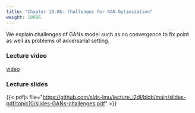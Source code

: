 ```yaml
---
title: "Chapter 10.06: Challenges for GAN Optimization"
weight: 10006
---
```

We explain challenges of GANs model such as no convergence to fix point
 as well as problems of adversarial setting.

<!--more-->

### Lecture video

[video](https://drive.google.com/file/d/1gjgnDuRXrRSqQhjYibAXq3d-Y0TTMjD1/view?usp=sharing)

### Lecture slides

{{< pdfjs file="https://github.com/slds-lmu/lecture_i2dl/blob/main/slides-pdf/topic10/slides-GANs-challenges.pdf" >}}
